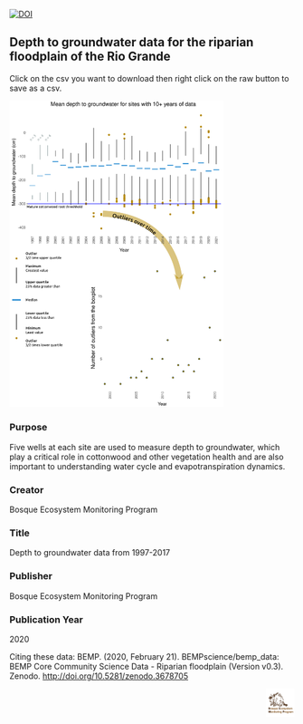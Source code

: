 
[![DOI](https://zenodo.org/badge/DOI/10.5281/zenodo.3697197.svg)](https://doi.org/10.5281/zenodo.3697197)


## Depth to groundwater data for the riparian floodplain of the Rio Grande

Click on the csv you want to download then right click on the raw button to save as a csv. 

<img src="https://github.com/BEMPscience/bemp_data/blob/master/depth_to_groundwater_data/images/info_graphic_boxplot_and_variance.png" width=75% height=75%>

### Purpose
Five wells at each site are used to measure depth to groundwater, which play a critical role in cottonwood and other vegetation health and are also important to understanding water cycle and evapotranspiration dynamics.

### Creator
Bosque Ecosystem Monitoring Program

### Title
Depth to groundwater data from 1997-2017

### Publisher
Bosque Ecosystem Monitoring Program

### Publication Year 
2020

Citing these data: BEMP. (2020, February 21). BEMPscience/bemp_data: BEMP Core Community Science Data - Riparian floodplain (Version v0.3). Zenodo. http://doi.org/10.5281/zenodo.3678705 <br>

<img align="right" img src="https://github.com/BEMPscience/bemp_data/blob/master/images/new-bemp-logo-faded-outline.png"
width=10% height=10%>


